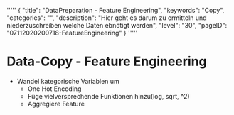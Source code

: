 '''''
{
"title": "DataPreparation - Feature Engineering",
"keywords": "Copy",
"categories": "",
"description": "Hier geht es darum zu ermitteln und niederzuschreiben welche Daten ebnötigt werden",
"level": "30",
"pageID": "07112020200718-FeatureEngineering"
}
'''''

# Data-Copy - Feature Engineering
- Wandel kategorische Variablen um
  - One Hot Encoding
  - Füge vielversprechende Funktionen hinzu(log, sqrt, ^2)
  - Aggregiere Feature



